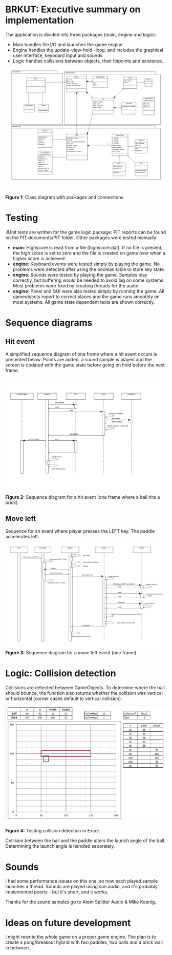 BRKUT: Executive summary on implementation
==========================================

The application is divided into three packages (main, engine and logic):
* Main handles file I/O and launches the game engine
* Engine handles the update-view-hold -loop, and includes the graphical user interface, keyboard input and sounds
* Logic handles collisions between objects, their hitpoints and existence.

![Class Diagram](https://raw.githubusercontent.com/lopossumi/brkut/master/documentation/Class%20diagrams/ClassDiagram-2014-12-04.png)

**Figure 1:** Class diagram with packages and connections.

Testing
=======
JUnit tests are written for the game logic package: PIT reports can be found on the PIT documents/PIT folder. Other packages were tested manually:
* **main**: Highscore is read from a file (highscore.dat). If no file is present, the high score is set to zero and the file is created on game over when a higher score is achieved.
* **engine**: Keyboard events were tested simply by playing the game. No problems were detected after using the boolean table to store key state.
* **engine**: Sounds were tested by playing the game. Samples play correctly, but buffering would be needed to avoid lag on some systems. Most problems were fixed by creating threads for the audio.
* **engine**: Panel and GUI were also tested simply by running the game. All gameobjects report to correct places and the game runs smoothly on most systems. All game state dependent texts are shown correctly.

Sequence diagrams
=================

Hit event
---------
A simplified sequence diagram of one frame where a hit event occurs is presented below. Points are added, a sound sample is played and the screen is updated with the game state before going on hold before the next frame.

![Sequence Diagram Hit](https://github.com/lopossumi/brkut/blob/master/documentation/Sequence%20diagrams/SequenceDiagramHit.png)

**Figure 2:** Sequence diagram for a hit event (one frame where a ball hits a brick).

Move left
---------
Sequence for an event where player presses the LEFT key. The paddle accelerates left.
![Sequence Diagram Left](https://raw.githubusercontent.com/lopossumi/brkut/master/documentation/Sequence%20diagrams/SequenceDiagramMoveLeft.png)
**Figure 3:** Sequence diagram for a move left event (one frame).

Logic: Collision detection
==========================

Collisions are detected between GameObjects. To determine where the ball should bounce, the function also returns whether the collision was vertical or horizontal (corner cases default to vertical collision).

![Collision testing](https://github.com/lopossumi/brkut/blob/master/images/collision.png)

**Figure 4:** Testing collision detection in Excel.

Collision between the ball and the paddle alters the launch angle of the ball. Determining the launch angle is handled separately.

Sounds
======
I had some performance issues on this one, so now each played sample launches a thread. Sounds are played using sun.audio, and it's probably implemented poorly - but it's short, and it works.

Thanks for the sound samples go to Atom Splitter Audio & Mike Koenig.

Ideas on future development
===========================
I might rewrite the whole game on a proper game engine. The plan is to create a pong/breakout hybrid with two paddles, two balls and a brick wall in between.
